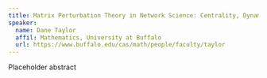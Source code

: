 ```yaml
---
title: Matrix Perturbation Theory in Network Science: Centrality, Dynamical Systems and Multimodal Data Analysis
speaker:
  name: Dane Taylor
  affil: Mathematics, University at Buffalo
  url: https://www.buffalo.edu/cas/math/people/faculty/taylor
---
```


Placeholder abstract